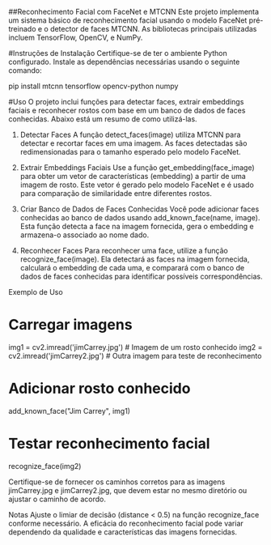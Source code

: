 ##Reconhecimento Facial com FaceNet e MTCNN
Este projeto implementa um sistema básico de reconhecimento facial usando o modelo FaceNet pré-treinado e o detector de faces MTCNN. As bibliotecas principais utilizadas incluem TensorFlow, OpenCV, e NumPy.

#Instruções de Instalação
Certifique-se de ter o ambiente Python configurado. Instale as dependências necessárias usando o seguinte comando:

pip install mtcnn tensorflow opencv-python numpy

#Uso
O projeto inclui funções para detectar faces, extrair embeddings faciais e reconhecer rostos com base em um banco de dados de faces conhecidas. Abaixo está um resumo de como utilizá-las.

1. Detectar Faces
A função detect_faces(image) utiliza MTCNN para detectar e recortar faces em uma imagem. As faces detectadas são redimensionadas para o tamanho esperado pelo modelo FaceNet.

2. Extrair Embeddings Faciais
Use a função get_embedding(face_image) para obter um vetor de características (embedding) a partir de uma imagem de rosto. Este vetor é gerado pelo modelo FaceNet e é usado para comparação de similaridade entre diferentes rostos.

3. Criar Banco de Dados de Faces Conhecidas
Você pode adicionar faces conhecidas ao banco de dados usando add_known_face(name, image). Esta função detecta a face na imagem fornecida, gera o embedding e armazena-o associado ao nome dado.

4. Reconhecer Faces
Para reconhecer uma face, utilize a função recognize_face(image). Ela detectará as faces na imagem fornecida, calculará o embedding de cada uma, e comparará com o banco de dados de faces conhecidas para identificar possíveis correspondências.

Exemplo de Uso

# Carregar imagens
img1 = cv2.imread('jimCarrey.jpg')  # Imagem de um rosto conhecido
img2 = cv2.imread('jimCarrey2.jpg')  # Outra imagem para teste de reconhecimento

# Adicionar rosto conhecido
add_known_face("Jim Carrey", img1)

# Testar reconhecimento facial
recognize_face(img2)

Certifique-se de fornecer os caminhos corretos para as imagens jimCarrey.jpg e jimCarrey2.jpg, que devem estar no mesmo diretório ou ajustar o caminho de acordo.

Notas
Ajuste o limiar de decisão (distance < 0.5) na função recognize_face conforme necessário.
A eficácia do reconhecimento facial pode variar dependendo da qualidade e características das imagens fornecidas.
